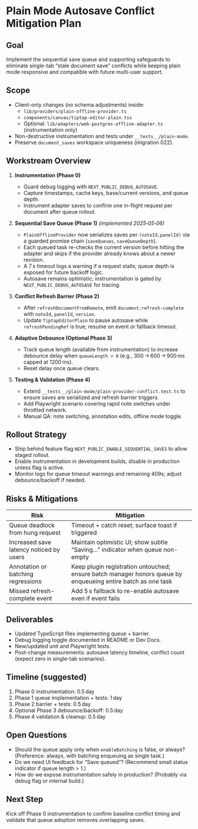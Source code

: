 # Plain Mode Autosave Conflict Mitigation Plan

## Goal
Implement the sequential save queue and supporting safeguards to eliminate single-tab “stale document save” conflicts while keeping plain mode responsive and compatible with future multi-user support.

## Scope
- Client-only changes (no schema adjustments) inside:
  - `lib/providers/plain-offline-provider.ts`
  - `components/canvas/tiptap-editor-plain.tsx`
  - Optional: `lib/adapters/web-postgres-offline-adapter.ts` (instrumentation only)
- Non-destructive instrumentation and tests under `__tests__/plain-mode`.
- Preserve `document_saves` workspace uniqueness (migration 022).

## Workstream Overview
1. **Instrumentation (Phase 0)**
   - Guard debug logging with `NEXT_PUBLIC_DEBUG_AUTOSAVE`.
   - Capture timestamps, cache keys, base/current versions, and queue depth.
   - Instrument adapter saves to confirm one in-flight request per document after queue rollout.

2. **Sequential Save Queue (Phase 1)** *(implemented 2025‑05‑06)*
   - `PlainOfflineProvider` now serializes saves per `(noteId,panelId)` via a guarded promise chain (`saveQueues`, `saveQueueDepth`).
   - Each queued task re-checks the current version before hitting the adapter and skips if the provider already knows about a newer revision.
   - A 7 s timeout logs a warning if a request stalls; queue depth is exposed for future backoff logic.
   - Autosave remains optimistic; instrumentation is gated by `NEXT_PUBLIC_DEBUG_AUTOSAVE` for tracing.

3. **Conflict Refresh Barrier (Phase 2)**
   - After `refreshDocumentFromRemote`, emit `document:refresh-complete` with `noteId`, `panelId`, `version`.
   - Update `TiptapEditorPlain` to pause autosave while `refreshPendingRef` is true; resume on event or fallback timeout.

4. **Adaptive Debounce (Optional Phase 3)**
   - Track queue length (available from instrumentation) to increase debounce delay when `queueLength > 0` (e.g., 300 → 600 → 900 ms capped at 1200 ms).
   - Reset delay once queue clears.

5. **Testing & Validation (Phase 4)**
   - Extend `__tests__/plain-mode/plain-provider-conflict.test.ts` to ensure saves are serialized and refresh barrier triggers.
   - Add Playwright scenario covering rapid note switches under throttled network.
   - Manual QA: note switching, annotation edits, offline mode toggle.

## Rollout Strategy
- Ship behind feature flag `NEXT_PUBLIC_ENABLE_SEQUENTIAL_SAVES` to allow staged rollout.
- Enable instrumentation in development builds, disable in production unless flag is active.
- Monitor logs for queue timeout warnings and remaining 409s; adjust debounce/backoff if needed.

## Risks & Mitigations
| Risk | Mitigation |
| --- | --- |
| Queue deadlock from hung request | Timeout + catch reset; surface toast if triggered |
| Increased save latency noticed by users | Maintain optimistic UI; show subtle “Saving…” indicator when queue non-empty |
| Annotation or batching regressions | Keep plugin registration untouched; ensure batch manager honors queue by enqueueing entire batch as one task |
| Missed refresh-complete event | Add 5 s fallback to re-enable autosave even if event fails |

## Deliverables
- Updated TypeScript files implementing queue + barrier.
- Debug logging toggle documented in README or Dev Docs.
- New/updated unit and Playwright tests.
- Post-change measurements: autosave latency timeline, conflict count (expect zero in single-tab scenarios).

## Timeline (suggested)
1. Phase 0 instrumentation: 0.5 day
2. Phase 1 queue implementation + tests: 1 day
3. Phase 2 barrier + tests: 0.5 day
4. Optional Phase 3 debounce/backoff: 0.5 day
5. Phase 4 validation & cleanup: 0.5 day

## Open Questions
- Should the queue apply only when `enableBatching` is false, or always? (Preference: always, with batching enqueuing as single task.)
- Do we need UI feedback for “Save queued”? (Recommend small status indicator if queue length > 1.)
- How do we expose instrumentation safely in production? (Probably via debug flag or internal build.)

## Next Step
Kick off Phase 0 instrumentation to confirm baseline conflict timing and validate that queue adoption removes overlapping saves.
